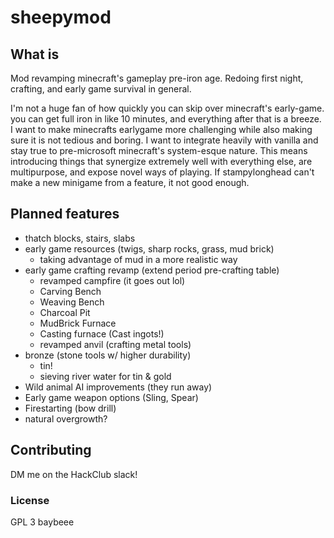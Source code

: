 # sheepymod

## What is
Mod revamping minecraft's gameplay pre-iron age. Redoing first night, crafting, and early game survival in general.

I'm not a huge fan of how quickly you can skip over minecraft's early-game. you can get full iron in like 10 minutes, and everything after that is a breeze. I want to make minecrafts earlygame more challenging while also making sure it is not tedious and boring. I want to integrate heavily with vanilla and stay true to pre-microsoft minecraft's system-esque nature. This means introducing things that synergize extremely well with everything else, are multipurpose, and expose novel ways of playing. If stampylonghead can't make a new minigame from a feature, it not good enough.

## Planned features
* thatch blocks, stairs, slabs
* early game resources (twigs, sharp rocks, grass, mud brick)
  * taking advantage of mud in a more realistic way 
* early game crafting revamp (extend period pre-crafting table)
    * revamped campfire (it goes out lol)
    * Carving Bench
    * Weaving Bench
    * Charcoal Pit
    * MudBrick Furnace
    * Casting furnace (Cast ingots!) 
    * revamped anvil (crafting metal tools)
* bronze (stone tools w/ higher durability)
  * tin!
  * sieving river water for tin & gold
* Wild animal AI improvements (they run away)
* Early game weapon options (Sling, Spear)
* Firestarting (bow drill)
* natural overgrowth?

## Contributing
DM me on the HackClub slack!

### License
GPL 3 baybeee
